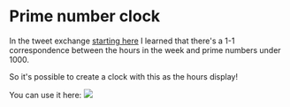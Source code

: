 # Prime number clock

In the tweet exchange [starting here](https://twitter.com/wtgowers/status/1400360909684477954)
I learned that there's a 1-1 correspondence between the hours in the week
and prime numbers under 1000.

So it's possible to create a clock with this as the hours display!

You can use it here:
[<img src="https://amirlb.github.io/PrimeTime/screenshot.png">](https://amirlb.github.io/PrimeTime/)
